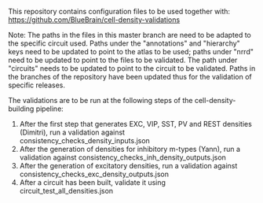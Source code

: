 This repository contains configuration files to be used together with:
https://github.com/BlueBrain/cell-density-validations

Note: The paths in the files in this master branch are need to be adapted to the specific circuit used.
Paths under the "annotations" and "hierarchy" keys need to be updated to point to the atlas to be used; paths under "nrrd" need to be updated to point to the files to be validated. The path under "circuits" needs to be updated to point to the circuit to be validated.
Paths in the branches of the repository have been updated thus for the validation of specific releases.

The validations are to be run at the following steps of the cell-density-building pipeline:
1) After the first step that generates EXC, VIP, SST, PV and REST densities (Dimitri), run a validation against consistency_checks_density_inputs.json
2) After the generation of densities for inhibitory m-types (Yann), run a validation against consistency_checks_inh_density_outputs.json
3) After the generation of excitatory densities, run a validation against consistency_checks_exc_density_outputs.json
4) After a circuit has been built, validate it using circuit_test_all_densities.json
